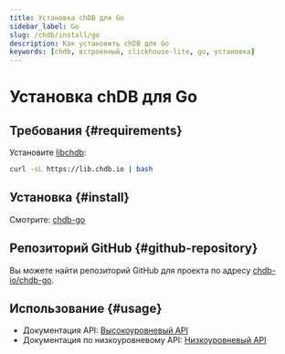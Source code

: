 ```yaml
---
title: Установка chDB для Go
sidebar_label: Go
slug: /chdb/install/go
description: Как установить chDB для Go
keywords: [chdb, встроенный, clickhouse-lite, go, установка]
---
```



# Установка chDB для Go

## Требования {#requirements}

Установите [libchdb](https://github.com/chdb-io/chdb):

```bash
curl -sL https://lib.chdb.io | bash
```

## Установка {#install}

Смотрите: [chdb-go](https://github.com/chdb-io/chdb-go)

## Репозиторий GitHub {#github-repository}

Вы можете найти репозиторий GitHub для проекта по адресу [chdb-io/chdb-go](https://github.com/chdb-io/chdb-go).

## Использование {#usage}

- Документация API: [Высокоуровневый API](https://github.com/chdb-io/chdb-go/blob/main/chdb.md)
- Документация по низкоуровневому API: [Низкоуровневый API](https://github.com/chdb-io/chdb-go/blob/main/lowApi.md)
